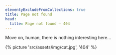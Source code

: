 ```yaml
---
eleventyExcludeFromCollections: true
title: Page not found
head:
  title: Page not found – 404
---
```


Move on, human, there is nothing interesting here...

{% picture 'src/assets/img/cat.jpg', '404' %}
